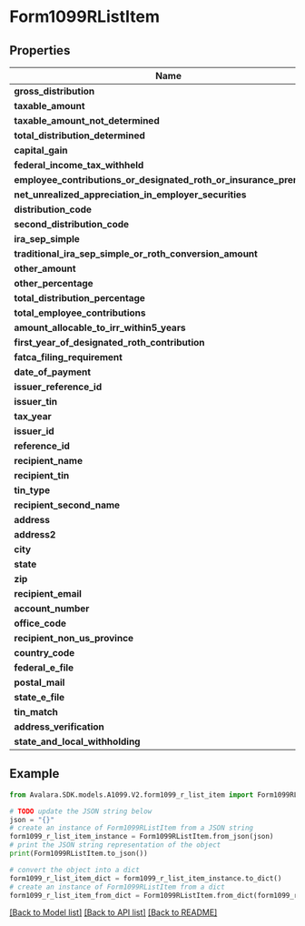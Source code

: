 # Form1099RListItem


## Properties

Name | Type | Description | Notes
------------ | ------------- | ------------- | -------------
**gross_distribution** | **float** |  | [optional] 
**taxable_amount** | **float** |  | [optional] 
**taxable_amount_not_determined** | **bool** |  | [optional] 
**total_distribution_determined** | **bool** |  | [optional] 
**capital_gain** | **float** |  | [optional] 
**federal_income_tax_withheld** | **float** |  | [optional] 
**employee_contributions_or_designated_roth_or_insurance_premiums** | **float** |  | [optional] 
**net_unrealized_appreciation_in_employer_securities** | **float** |  | [optional] 
**distribution_code** | **str** |  | [optional] 
**second_distribution_code** | **str** |  | [optional] 
**ira_sep_simple** | **bool** |  | [optional] 
**traditional_ira_sep_simple_or_roth_conversion_amount** | **float** |  | [optional] 
**other_amount** | **float** |  | [optional] 
**other_percentage** | **str** |  | [optional] 
**total_distribution_percentage** | **str** |  | [optional] 
**total_employee_contributions** | **float** |  | [optional] 
**amount_allocable_to_irr_within5_years** | **float** |  | [optional] 
**first_year_of_designated_roth_contribution** | **int** |  | [optional] 
**fatca_filing_requirement** | **bool** |  | [optional] 
**date_of_payment** | **datetime** |  | [optional] 
**issuer_reference_id** | **str** |  | [optional] 
**issuer_tin** | **str** |  | [optional] 
**tax_year** | **int** |  | [optional] 
**issuer_id** | **str** |  | [optional] 
**reference_id** | **str** |  | [optional] 
**recipient_name** | **str** |  | [optional] 
**recipient_tin** | **str** |  | [optional] 
**tin_type** | **str** |  | [optional] 
**recipient_second_name** | **str** |  | [optional] 
**address** | **str** |  | [optional] 
**address2** | **str** |  | [optional] 
**city** | **str** |  | [optional] 
**state** | **str** |  | [optional] 
**zip** | **str** |  | [optional] 
**recipient_email** | **str** |  | [optional] 
**account_number** | **str** |  | [optional] 
**office_code** | **str** |  | [optional] 
**recipient_non_us_province** | **str** |  | [optional] 
**country_code** | **str** |  | [optional] 
**federal_e_file** | **bool** |  | [optional] 
**postal_mail** | **bool** |  | [optional] 
**state_e_file** | **bool** |  | [optional] 
**tin_match** | **bool** |  | [optional] 
**address_verification** | **bool** |  | [optional] 
**state_and_local_withholding** | [**StateAndLocalWithholdingRequest**](StateAndLocalWithholdingRequest.md) |  | [optional] 

## Example

```python
from Avalara.SDK.models.A1099.V2.form1099_r_list_item import Form1099RListItem

# TODO update the JSON string below
json = "{}"
# create an instance of Form1099RListItem from a JSON string
form1099_r_list_item_instance = Form1099RListItem.from_json(json)
# print the JSON string representation of the object
print(Form1099RListItem.to_json())

# convert the object into a dict
form1099_r_list_item_dict = form1099_r_list_item_instance.to_dict()
# create an instance of Form1099RListItem from a dict
form1099_r_list_item_from_dict = Form1099RListItem.from_dict(form1099_r_list_item_dict)
```
[[Back to Model list]](../README.md#documentation-for-models) [[Back to API list]](../README.md#documentation-for-api-endpoints) [[Back to README]](../README.md)


